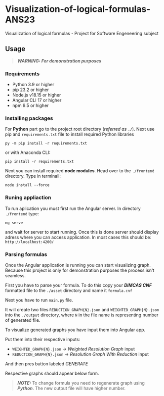 # Visualization-of-logical-formulas-ANS23

<p>Visualization of logical formulas - Project for Software Engeneering subject</p>

## Usage

> **_WARNING:_**  ***For demonstration purposes***

### Requirements

* Python 3.9 or higher
* pip 23.2 or higher
* Node.js v18.15 or higher
* Angular CLI 17 or higher
* npm 9.5 or higher

### Installing packages

For **Python** part go to the project root directory (*referred as* `./`).
Next use pip and `requirements.txt` file to install required Python libraries

```
py -m pip install -r requirements.txt
```

or with Anaconda CLI:

```
pip install -r requirements.txt
```

Next you can install required **node modules**. Head over to the `./frontend` directory.
Type in terminall:

```
node install --force
```

### Runing appliaction

To run aplication you must first run the Angular server.
In directory `./frontend` type:

```
ng serve
```

and wait for server to start running. 
Once this is done server should display adress where you can access application.
In most cases this should be: `http://localhost:4200/`

### Parsing formulas

<p>Once the Angular application is running you can start visualizing graph. 
Because this project is only for demonstration purposes the process isn't seamless.</p>

First you have to parse your formula. To do this copy your ***DIMCAS CNF*** formatted file 
to the `./asset` directory and name it `formula.cnf`

Next you have to run `main.py` file. 

It will create two files `REDUCTION_GRAPH{N}.json` and `WEIGHTED_GRAPH{N}.json` into the `./output` directory, where `N` in the file name is representing number of generated file.

To visualize generated graphs you have input them into Angular app.

Put them into their respective inputs:
* `WEIGHTED_GRAPH{N}.json` -> *Weighted Resolution Graph* input 
* `REDUCTION_GRAPH{N}.json` -> *Resolution Graph With Reduction* input

And then pres button labeled *GENERATE*

Respective graphs should appear below form.

> **_NOTE:_**  To change formula you need to regenerate graph using ***Python***. The new output file will have higher number.


